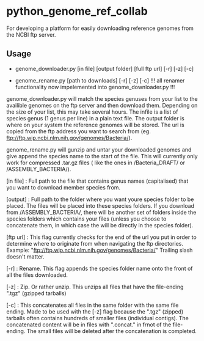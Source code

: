 # python_genome_ref_collab
For developing a platform for easily downloading reference genomes from the NCBI ftp server.

## Usage

* genome_downloader.py [in file] [output folder] [full ftp url] [-r] [-z] [-c]

* genome_rename.py [path to downloads] [-r] [-z] [-c] !!! all renamer functionality now impelemented into genome_downloader.py !!!

genome_downloader.py will match the species genuses from your list to the availible genomes on the ftp server and then download them. Depending on the size of your list, this may take several hours. The infile is a list of species genus (1 genus per line) in a plain text file. The output folder is where on your system the reference genomes will be stored. The url is copied from the ftp address you want to search from (eg. ftp://ftp.wip.ncbi.nlm.nih.gov/genomes/Bacteria/).

genome_rename.py will gunzip and untar your downloaded genomes and give append the species name to the start of the file. This will currently only work for compressed .tar.gz files ( like the ones in /Bacteria_DRAFT/ or /ASSEMBLY_BACTERIA/).

[in file] : Full path to the file that contains genus names (capitalised) that you want to download member species from.

[output] : Full path to the folder where you want youre species folder to be placed. The files will be placed into these species folders. If you download from /ASSEMBLY_BACTERIA/, there will be another set of folders inside the species folders which contains your files (unless you choose to concatenate them, in which case the will be directly in the species folder).

[ftp url] : This flag currently checks for the end of the url you put in order to determine where to originate from when navigating the ftp directories. Example: "ftp://ftp.wip.ncbi.nlm.nih.gov/genomes/Bacteria/" Trailing slash doesn't matter.

[-r] : Rename. This flag appends the species folder name onto the front of all the files downloaded.

[-z] : Zip. Or rather unzip. This unzips all files that have the file-ending ".tgz" (gzipped tarballs)

[-c] : This concatenates all files in the same folder with the same file ending. Made to be used with the [-z] flag because the ".tgz" (zipped) tarballs often contains hundreds of smaller files (individual contigs). The concatenated content will be in files with ".concat." in frnot of the file-ending. The small files will be deleted after the concatenation is completed.
